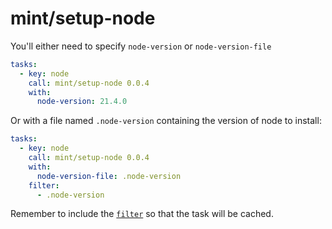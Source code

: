 # mint/setup-node

You'll either need to specify `node-version` or `node-version-file`


```yaml
tasks:
  - key: node
    call: mint/setup-node 0.0.4
    with:
      node-version: 21.4.0
```

Or with a file named `.node-version` containing the version of node to install:

```yaml
tasks:
  - key: node
    call: mint/setup-node 0.0.4
    with:
      node-version-file: .node-version
    filter:
      - .node-version
```

Remember to include the [`filter`](https://www.rwx.com/docs/mint/filtering-files) so that the task will be cached.
